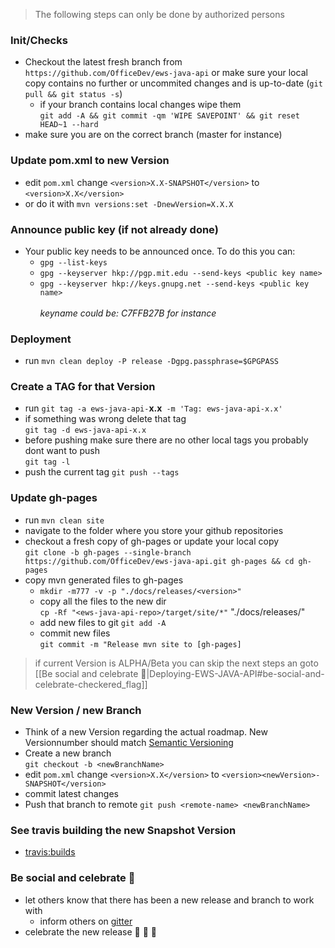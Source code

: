 > The following steps can only be done by authorized persons

### Init/Checks
* Checkout the latest fresh branch from `https://github.com/OfficeDev/ews-java-api` or make sure your local copy contains no further or uncommited changes and is up-to-date (`git pull && git status -s`)
  * if your branch contains local changes wipe them <br/>`git add -A && git commit -qm 'WIPE SAVEPOINT' && git reset HEAD~1 --hard`
* make sure you are on the correct branch (master for instance)

### Update pom.xml to new Version
* edit `pom.xml` change `<version>X.X-SNAPSHOT</version>` to `<version>X.X</version>`
* or do it with `mvn versions:set -DnewVersion=X.X.X`

### Announce public key (if not already done)
* Your public key needs to be announced once. To do this you can:
  * `gpg --list-keys`
  * `gpg --keyserver hkp://pgp.mit.edu --send-keys <public key name>`
  * `gpg --keyserver hkp://keys.gnupg.net --send-keys <public key name>` 
<br /><br/>_keyname could be: C7FFB27B for instance_

### Deployment
* run `mvn clean deploy -P release -Dgpg.passphrase=$GPGPASS`

### Create a TAG for that Version
* run `git tag -a ews-java-api-`**x.x**` -m 'Tag: ews-java-api-x.x'` 
* if something was wrong delete that tag <br/>`git tag -d ews-java-api-x.x`
* before pushing make sure there are no other local tags you probably dont want to push <br/>`git tag -l` 
* push the current tag `git push --tags`

### Update gh-pages
* run `mvn clean site`
* navigate to the folder where you store your github repositories
* checkout a fresh copy of gh-pages or update your local copy<br/>
  `git clone -b gh-pages --single-branch https://github.com/OfficeDev/ews-java-api.git gh-pages && cd gh-pages`
* copy mvn generated files to gh-pages
  * `mkdir -m777 -v -p "./docs/releases/<version>"`
  * copy all the files to the new dir<br/>
`cp -Rf "<ews-java-api-repo>/target/site/*"` "./docs/releases/<version>"
  * add new files to git `git add -A`
  * commit new files <br/> `git commit -m "Release mvn site to [gh-pages]`

> if current Version is ALPHA/Beta you can skip the next steps an goto [[Be social and celebrate :checkered_flag:|Deploying-EWS-JAVA-API#be-social-and-celebrate-checkered_flag]]

### New Version / new Branch
* Think of a new Version regarding the actual roadmap. New Versionnumber should match [Semantic Versioning](http://semver.org/)
* Create a new branch <br/> `git checkout -b <newBranchName>`
* edit `pom.xml` change `<version>X.X</version>` to `<version><newVersion>-SNAPSHOT</version>`
* commit latest changes
* Push that branch to remote `git push <remote-name> <newBranchName>`

### See travis building the new Snapshot Version
* [travis:builds](https://travis-ci.org/OfficeDev/ews-java-api/builds)

### Be social and celebrate :checkered_flag:
* let others know that there has been a new release and branch to work with
  * inform others on [gitter](https://gitter.im/OfficeDev/ews-java-api)
* celebrate the new release :palm_tree: :tada: :dancers: 